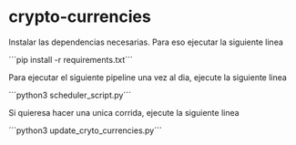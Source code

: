 # crypto-currencies

Instalar las dependencias necesarias. Para eso ejecutar la siguiente linea 

´´´pip install -r requirements.txt´´´

Para ejecutar el siguiente pipeline una vez al dia, ejecute la siguiente linea 

´´´python3 scheduler_script.py´´´

Si quieresa hacer una unica corrida, ejecute la siguiente linea 

´´´python3 update_cryto_currencies.py´´´